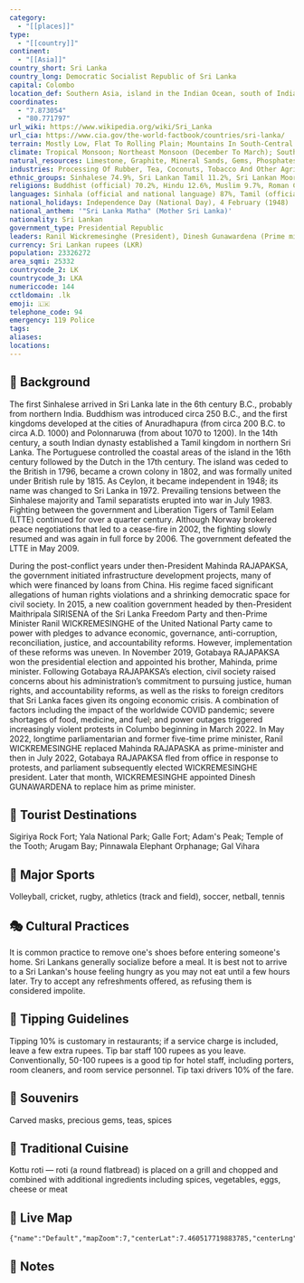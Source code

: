 ```yaml
---
category:
  - "[[places]]"
type:
  - "[[country]]"
continent:
  - "[[Asia]]"
country_short: Sri Lanka
country_long: Democratic Socialist Republic of Sri Lanka
capital: Colombo
location_def: Southern Asia, island in the Indian Ocean, south of India
coordinates:
  - "7.873054"
  - "80.771797"
url_wiki: https://www.wikipedia.org/wiki/Sri_Lanka
url_cia: https://www.cia.gov/the-world-factbook/countries/sri-lanka/
terrain: Mostly Low, Flat To Rolling Plain; Mountains In South-Central Interior
climate: Tropical Monsoon; Northeast Monsoon (December To March); Southwest Monsoon (June To October)
natural_resources: Limestone, Graphite, Mineral Sands, Gems, Phosphates, Clay, Hydropower, Arable Land
industries: Processing Of Rubber, Tea, Coconuts, Tobacco And Other Agricultural Commodities; Telecommunications, Insurance, Banking; Tourism, Shipping; Clothing, Textiles; Cement, Petroleum Refining, Information Technology Services, Construction
ethnic_groups: Sinhalese 74.9%, Sri Lankan Tamil 11.2%, Sri Lankan Moors 9.2%, Indian Tamil 4.2%, other 0.5% (2012 est.)
religions: Buddhist (official) 70.2%, Hindu 12.6%, Muslim 9.7%, Roman Catholic 6.1%, other Christian 1.3%, other 0.05% (2012 est.)
languages: Sinhala (official and national language) 87%, Tamil (official and national language) 28.5%, English 23.8% (2012 est.)
national_holidays: Independence Day (National Day), 4 February (1948)
national_anthem: '"Sri Lanka Matha" (Mother Sri Lanka)'
nationality: Sri Lankan
government_type: Presidential Republic
leaders: Ranil Wickremesinghe (President), Dinesh Gunawardena (Prime minister), Dinesh Gunawardena (Prime minister), Jayantha Jayasuriya (Chief justice)
currency: Sri Lankan rupees (LKR)
population: 23326272
area_sqmi: 25332
countrycode_2: LK
countrycode_3: LKA
numericcode: 144
cctldomain: .lk
emoji: 🇱🇰
telephone_code: 94
emergency: 119 Police
tags: 
aliases: 
locations:
---
```

## 🌱 Background
The first Sinhalese arrived in Sri Lanka late in the 6th century B.C., probably from northern India. Buddhism was introduced circa 250 B.C., and the first kingdoms developed at the cities of Anuradhapura (from circa 200 B.C. to circa A.D. 1000) and Polonnaruwa (from about 1070 to 1200). In the 14th century, a south Indian dynasty established a Tamil kingdom in northern Sri Lanka. The Portuguese controlled the coastal areas of the island in the 16th century followed by the Dutch in the 17th century. The island was ceded to the British in 1796, became a crown colony in 1802, and was formally united under British rule by 1815. As Ceylon, it became independent in 1948; its name was changed to Sri Lanka in 1972. Prevailing tensions between the Sinhalese majority and Tamil separatists erupted into war in July 1983. Fighting between the government and Liberation Tigers of Tamil Eelam (LTTE) continued for over a quarter century. Although Norway brokered peace negotiations that led to a cease-fire in 2002, the fighting slowly resumed and was again in full force by 2006. The government defeated the LTTE in May 2009.

During the post-conflict years under then-President Mahinda RAJAPAKSA, the government initiated infrastructure development projects, many of which were financed by loans from China. His regime faced significant allegations of human rights violations and a shrinking democratic space for civil society.  In 2015, a new coalition government headed by then-President Maithripala SIRISENA of the Sri Lanka Freedom Party and then-Prime Minister Ranil WICKREMESINGHE of the United National Party came to power with pledges to advance economic, governance, anti-corruption, reconciliation, justice, and accountability reforms. However, implementation of these reforms was uneven. In November 2019, Gotabaya RAJAPAKSA won the presidential election and appointed his brother, Mahinda, prime minister. Following Gotabaya RAJAPAKSA’s election, civil society raised concerns about his administration’s commitment to pursuing justice, human rights, and accountability reforms, as well as the risks to foreign creditors that Sri Lanka faces given its ongoing economic crisis. A combination of factors including the impact of the worldwide COVID pandemic; severe shortages of food, medicine, and fuel; and power outages triggered increasingly violent protests in Columbo beginning in March 2022. In May 2022, longtime parliamentarian and former five-time prime minister, Ranil WICKREMESINGHE replaced Mahinda RAJAPASKA as prime-minister and then in July 2022, Gotabaya RAJAPAKSA fled from office in response to protests, and parliament subsequently elected WICKREMESINGHE president. Later that month, WICKREMESINGHE appointed Dinesh GUNAWARDENA to replace him as prime minister.

## 📌 Tourist Destinations
Sigiriya Rock Fort; Yala National Park; Galle Fort; Adam's Peak; Temple of the Tooth; Arugam Bay; Pinnawala Elephant Orphanage; Gal Vihara

## 🥇 Major Sports
Volleyball, cricket, rugby, athletics (track and field), soccer, netball, tennis

## 🎭 Cultural Practices
It is common practice to remove one's shoes before entering someone's home. Sri Lankans generally socialize before a meal. It is best not to arrive to a Sri Lankan's house feeling hungry as you may not eat until a few hours later. Try to accept any refreshments offered, as refusing them is considered impolite.

## 🫰 Tipping Guidelines
Tipping 10% is customary in restaurants; if a service charge is included, leave a few extra rupees. Tip bar staff 100 rupees as you leave. Conventionally, 50-100 rupees is a good tip for hotel staff, including porters, room cleaners, and room service personnel. Tip taxi drivers 10% of the fare.

## 🎁 Souvenirs
Carved masks, precious gems, teas, spices

## 🍲 Traditional Cuisine
Kottu roti — roti (a round flatbread) is placed on a grill and chopped and combined with additional ingredients including spices, vegetables, eggs, cheese or meat

## 📡 Live Map
```mapview
{"name":"Default","mapZoom":7,"centerLat":7.460517719883785,"centerLng":80.71109520957941,"query":"","chosenMapSource":0}
```

## 📒 Notes


